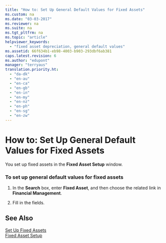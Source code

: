 ```yaml
---
title: "How to: Set Up General Default Values for Fixed Assets"
ms.custom: na
ms.date: "03-03-2017"
ms.reviewer: na
ms.suite: na
ms.tgt_pltfrm: na
ms.topic: "article"
helpviewer_keywords: 
  - "fixed asset depreciation, general default values"
ms.assetid: 66f634b1-eb98-4003-b903-293dbf6ab381
caps.latest.revision: 6
ms.author: "edupont"
manager: "terryaus"
translation.priority.ht: 
  - "da-dk"
  - "en-au"
  - "en-ca"
  - "en-gb"
  - "en-in"
  - "en-my"
  - "en-nz"
  - "en-ph"
  - "en-sg"
  - "en-zw"
---
```

# How to: Set Up General Default Values for Fixed Assets
You set up fixed assets in the **Fixed Asset Setup** window.  
  
### To set up general default values for fixed assets  
  
1.  In the **Search** box, enter **Fixed Asset**, and then choose the related link in **Financial Management**.  
  
2.  Fill in the fields.  
  
## See Also  
 [Set Up Fixed Assets](../Finance/set-up-fixed-assets.md)   
 [Fixed Asset Setup](../Topic/\($%20N_5607%20Fixed%20Asset%20Setup%20$\).md)